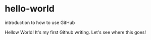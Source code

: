 # hello-world
introduction to how to use GitHub

Hellow World! It's my first Github writing.
Let's see where this goes!

